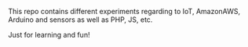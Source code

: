 This repo contains different experiments regarding to IoT, AmazonAWS, Arduino and sensors as well as PHP, JS, etc.

Just for learning and fun!
